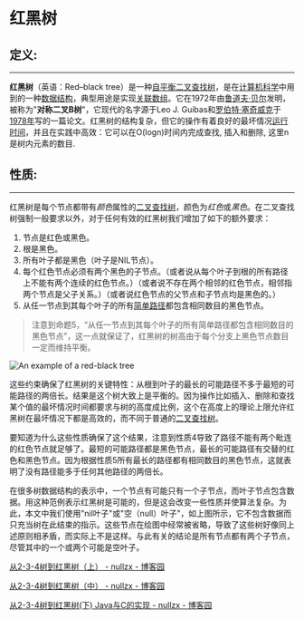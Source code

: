 # 红黑树

## 定义:

---

**红黑树**（英语：Red–black tree）是一种[自平衡二叉查找树](https://zh.wikipedia.org/wiki/%E8%87%AA%E5%B9%B3%E8%A1%A1%E4%BA%8C%E5%8F%89%E6%9F%A5%E6%89%BE%E6%A0%91 "自平衡二叉查找树")，是在[计算机科学](https://zh.wikipedia.org/wiki/%E8%AE%A1%E7%AE%97%E6%9C%BA%E7%A7%91%E5%AD%A6 "计算机科学")中用到的一种[数据结构](https://zh.wikipedia.org/wiki/%E6%95%B0%E6%8D%AE%E7%BB%93%E6%9E%84 "数据结构")，典型用途是实现[关联数组](https://zh.wikipedia.org/wiki/%E5%85%B3%E8%81%94%E6%95%B0%E7%BB%84 "关联数组")。它在1972年由[鲁道夫·贝尔](https://zh.wikipedia.org/wiki/%E9%B2%81%E9%81%93%E5%A4%AB%C2%B7%E8%B4%9D%E5%B0%94 "鲁道夫·贝尔")发明，被称为"**对称二叉B树**"，它现代的名字源于Leo J. Guibas和[罗伯特·塞奇威克](https://zh.wikipedia.org/wiki/%E7%BD%97%E4%BC%AF%E7%89%B9%C2%B7%E5%A1%9E%E5%A5%87%E5%A8%81%E5%85%8B "罗伯特·塞奇威克")于[1978年](https://zh.wikipedia.org/wiki/1978%E5%B9%B4 "1978年")写的一篇论文。红黑树的结构复杂，但它的操作有着良好的最坏情况[运行时间](https://zh.wikipedia.org/wiki/%E7%AE%97%E6%B3%95%E5%88%86%E6%9E%90 "算法分析")，并且在实践中高效：它可以在O(logn)时间内完成查找, 插入和删除, 这里n是树内元素的数目.

## 性质:

---

红黑树是每个节点都带有*颜色*属性的[二叉查找树](https://zh.wikipedia.org/wiki/%E4%BA%8C%E5%85%83%E6%90%9C%E5%B0%8B%E6%A8%B9 "二叉搜索树")，颜色为*红色*或*黑色*。在二叉查找树强制一般要求以外，对于任何有效的红黑树我们增加了如下的额外要求：

1. 节点是红色或黑色。
2. 根是黑色。
3. 所有叶子都是黑色（叶子是NIL节点）。
4. 每个红色节点必须有两个黑色的子节点。（或者说从每个叶子到根的所有路径上不能有两个连续的红色节点。）（或者说不存在两个相邻的红色节点，相邻指两个节点是父子关系。）（或者说红色节点的父节点和子节点均是黑色的。）
5. 从任一节点到其每个叶子的所有[简单路径](https://zh.wikipedia.org/wiki/%E9%81%93%E8%B7%AF_(%E5%9B%BE%E8%AE%BA) "道路 (图论)")都包含相同数目的黑色节点。

> 注意到命题5，“从任一节点到其每个叶子的所有简单路径都包含相同数目的黑色节点”，这一点就保证了，红黑树的树高由于每个分支上黑色节点数目一定而维持平衡。

<img src="https://upload.wikimedia.org/wikipedia/commons/thumb/6/66/Red-black_tree_example.svg/450px-Red-black_tree_example.svg.png" title="" alt="An example of a red-black tree" data-align="center">

这些约束确保了红黑树的关键特性：从根到叶子的最长的可能路径不多于最短的可能路径的两倍长。结果是这个树大致上是平衡的。因为操作比如插入、删除和查找某个值的最坏情况时间都要求与树的高度成比例，这个在高度上的理论上限允许红黑树在最坏情况下都是高效的，而不同于普通的[二叉查找树](https://zh.wikipedia.org/wiki/%E4%BA%8C%E5%8F%89%E6%9F%A5%E6%89%BE%E6%A0%91 "二叉查找树")。

要知道为什么这些性质确保了这个结果，注意到性质4导致了路径不能有两个毗连的红色节点就足够了。最短的可能路径都是黑色节点，最长的可能路径有交替的红色和黑色节点。因为根据性质5所有最长的路径都有相同数目的黑色节点，这就表明了没有路径能多于任何其他路径的两倍长。

在很多树数据结构的表示中，一个节点有可能只有一个子节点，而叶子节点包含数据。用这种范例表示红黑树是可能的，但是这会改变一些性质并使算法复杂。为此，本文中我们使用"nil叶子"或"空（null）叶子"，如上图所示，它不包含数据而只充当树在此结束的指示。这些节点在绘图中经常被省略，导致了这些树好像同上述原则相矛盾，而实际上不是这样。与此有关的结论是所有节点都有两个子节点，尽管其中的一个或两个可能是空叶子。

[从2-3-4树到红黑树（上） - nullzx - 博客园](https://www.cnblogs.com/nullzx/p/6111175.html)

[从2-3-4树到红黑树（中） - nullzx - 博客园](https://www.cnblogs.com/nullzx/p/6128416.html)

[从2-3-4树到红黑树(下) Java与C的实现 - nullzx - 博客园](https://www.cnblogs.com/nullzx/p/6192984.html)
